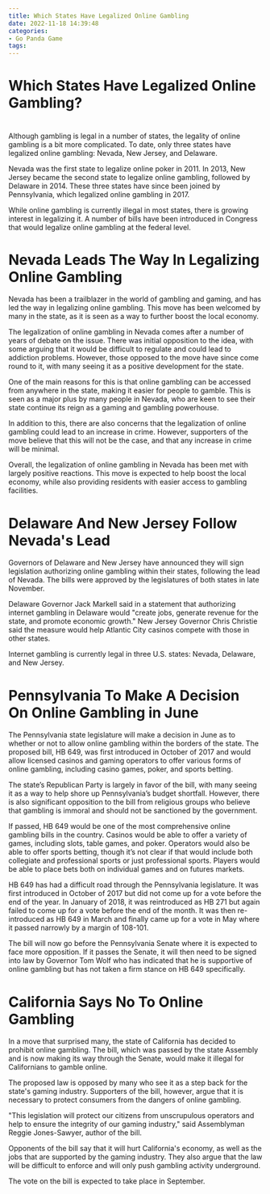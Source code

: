 ```yaml
---
title: Which States Have Legalized Online Gambling
date: 2022-11-18 14:39:48
categories:
- Go Panda Game
tags:
---
```



#  Which States Have Legalized Online Gambling?

#

Although gambling is legal in a number of states, the legality of online gambling is a bit more complicated. To date, only three states have legalized online gambling: Nevada, New Jersey, and Delaware.

Nevada was the first state to legalize online poker in 2011. In 2013, New Jersey became the second state to legalize online gambling, followed by Delaware in 2014. These three states have since been joined by Pennsylvania, which legalized online gambling in 2017.

While online gambling is currently illegal in most states, there is growing interest in legalizing it. A number of bills have been introduced in Congress that would legalize online gambling at the federal level.

#  Nevada Leads The Way In Legalizing Online Gambling

Nevada has been a trailblazer in the world of gambling and gaming, and has led the way in legalizing online gambling. This move has been welcomed by many in the state, as it is seen as a way to further boost the local economy.

The legalization of online gambling in Nevada comes after a number of years of debate on the issue. There was initial opposition to the idea, with some arguing that it would be difficult to regulate and could lead to addiction problems. However, those opposed to the move have since come round to it, with many seeing it as a positive development for the state.

One of the main reasons for this is that online gambling can be accessed from anywhere in the state, making it easier for people to gamble. This is seen as a major plus by many people in Nevada, who are keen to see their state continue its reign as a gaming and gambling powerhouse.

In addition to this, there are also concerns that the legalization of online gambling could lead to an increase in crime. However, supporters of the move believe that this will not be the case, and that any increase in crime will be minimal.

Overall, the legalization of online gambling in Nevada has been met with largely positive reactions. This move is expected to help boost the local economy, while also providing residents with easier access to gambling facilities.

#  Delaware And New Jersey Follow Nevada's Lead 

Governors of Delaware and New Jersey have announced they will sign legislation authorizing online gambling within their states, following the lead of Nevada. The bills were approved by the legislatures of both states in late November.

Delaware Governor Jack Markell said in a statement that authorizing internet gambling in Delaware would "create jobs, generate revenue for the state, and promote economic growth." New Jersey Governor Chris Christie said the measure would help Atlantic City casinos compete with those in other states.

Internet gambling is currently legal in three U.S. states: Nevada, Delaware, and New Jersey.

#  Pennsylvania To Make A Decision On Online Gambling in June

The Pennsylvania state legislature will make a decision in June as to whether or not to allow online gambling within the borders of the state. The proposed bill, HB 649, was first introduced in October of 2017 and would allow licensed casinos and gaming operators to offer various forms of online gambling, including casino games, poker, and sports betting.

The state’s Republican Party is largely in favor of the bill, with many seeing it as a way to help shore up Pennsylvania’s budget shortfall. However, there is also significant opposition to the bill from religious groups who believe that gambling is immoral and should not be sanctioned by the government.

If passed, HB 649 would be one of the most comprehensive online gambling bills in the country. Casinos would be able to offer a variety of games, including slots, table games, and poker. Operators would also be able to offer sports betting, though it’s not clear if that would include both collegiate and professional sports or just professional sports. Players would be able to place bets both on individual games and on futures markets.

HB 649 has had a difficult road through the Pennsylvania legislature. It was first introduced in October of 2017 but did not come up for a vote before the end of the year. In January of 2018, it was reintroduced as HB 271 but again failed to come up for a vote before the end of the month. It was then re-introduced as HB 649 in March and finally came up for a vote in May where it passed narrowly by a margin of 108-101.

The bill will now go before the Pennsylvania Senate where it is expected to face more opposition. If it passes the Senate, it will then need to be signed into law by Governor Tom Wolf who has indicated that he is supportive of online gambling but has not taken a firm stance on HB 649 specifically.

#  California Says No To Online Gambling

In a move that surprised many, the state of California has decided to prohibit online gambling. The bill, which was passed by the state Assembly and is now making its way through the Senate, would make it illegal for Californians to gamble online.

The proposed law is opposed by many who see it as a step back for the state's gaming industry. Supporters of the bill, however, argue that it is necessary to protect consumers from the dangers of online gambling.

"This legislation will protect our citizens from unscrupulous operators and help to ensure the integrity of our gaming industry," said Assemblyman Reggie Jones-Sawyer, author of the bill.

Opponents of the bill say that it will hurt California's economy, as well as the jobs that are supported by the gaming industry. They also argue that the law will be difficult to enforce and will only push gambling activity underground.

The vote on the bill is expected to take place in September.